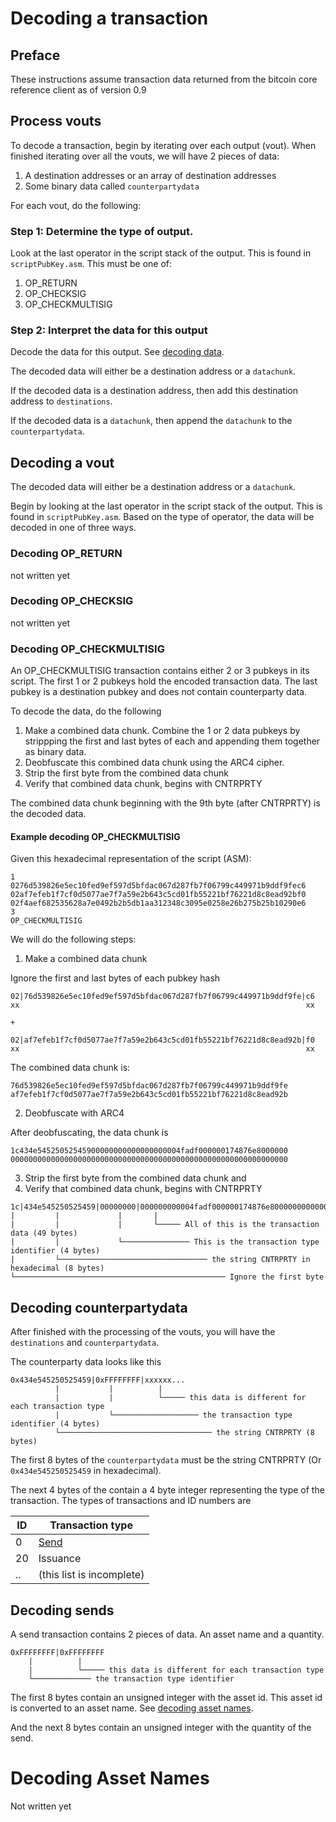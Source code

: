 # Decoding a transaction

## Preface

These instructions assume transaction data returned from the bitcoin core reference client as of version 0.9


## Process vouts

To decode a transaction, begin by iterating over each output (vout).  When finished iterating over all the vouts, we will have 2 pieces of data:

1. A destination addresses or an array of destination addresses
2. Some binary data called `counterpartydata`

For each vout, do the following:

### Step 1: Determine the type of output.

Look at the last operator in the script stack of the output.  This is found in `scriptPubKey.asm`.  This must be one of:

1. OP_RETURN
2. OP_CHECKSIG
3. OP_CHECKMULTISIG

### Step 2: Interpret the data for this output

Decode the data for this output.  See [decoding data](#decoding-a-vout).

The decoded data will either be a destination address or a `datachunk`.

If the decoded data is a destination address, then add this destination address to `destinations`.

If the decoded data is a `datachunk`, then append the `datachunk` to the `counterpartydata`.


## Decoding a vout

The decoded data will either be a destination address or a `datachunk`.

Begin by looking at the last operator in the script stack of the output.  This is found in `scriptPubKey.asm`.  Based on the type of operator, the data will be decoded in one of three ways.

### Decoding OP_RETURN

not written yet

### Decoding OP_CHECKSIG

not written yet


### Decoding OP_CHECKMULTISIG

An OP_CHECKMULTISIG transaction contains either 2 or 3 pubkeys in its script.  The first 1 or 2 pubkeys hold the encoded transaction data.  The last pubkey is a destination pubkey and does not contain counterparty data.

To decode the data, do the following

1. Make a combined data chunk.  Combine the 1 or 2 data pubkeys by strippping the first and last bytes of each and appending them together as binary data.
2. Deobfuscate this combined data chunk using the ARC4 cipher.
3. Strip the first byte from the combined data chunk
4. Verify that combined data chunk, begins with CNTRPRTY

The combined data chunk beginning with the 9th byte (after CNTRPRTY) is the decoded data.


#### Example decoding OP_CHECKMULTISIG

Given this hexadecimal representation of the script (ASM):

```
1 
0276d539826e5ec10fed9ef597d5bfdac067d287fb7f06799c449971b9ddf9fec6 
02af7efeb1f7cf0d5077ae7f7a59e2b643c5cd01fb55221bf76221d8c8ead92bf0 
02f4aef682535628a7e0492b2b5db1aa312348c3095e0258e26b275b25b10290e6 
3 
OP_CHECKMULTISIG
```

We will do the following steps:

1) Make a combined data chunk

Ignore the first and last bytes of each pubkey hash

```
02|76d539826e5ec10fed9ef597d5bfdac067d287fb7f06799c449971b9ddf9fe|c6 
xx                                                                xx 

+

02|af7efeb1f7cf0d5077ae7f7a59e2b643c5cd01fb55221bf76221d8c8ead92b|f0
xx                                                                xx
```
 
The combined data chunk is:

```
76d539826e5ec10fed9ef597d5bfdac067d287fb7f06799c449971b9ddf9fe
af7efeb1f7cf0d5077ae7f7a59e2b643c5cd01fb55221bf76221d8c8ead92b
```


2) Deobfuscate with ARC4

After deobfuscating, the data chunk is

```
1c434e54525052545900000000000000000004fadf000000174876e8000000
00000000000000000000000000000000000000000000000000000000000000
```


3) Strip the first byte from the combined data chunk
and
4) Verify that combined data chunk, begins with CNTRPRTY

```
1c|434e545250525459|00000000|000000000004fadf000000174876e800000000000000000000000000000000000000000000000000000000000000000000
|         |             |       |
|         |             |       └───── All of this is the transaction data (49 bytes)
|         |             └─────────────── This is the transaction type identifier (4 bytes)
|         └───────────────────────────────── the string CNTRPRTY in hexadecimal (8 bytes)
└─────────────────────────────────────────────── Ignore the first byte
```



## Decoding counterpartydata

After finished with the processing of the vouts, you will have the `destinations` and `counterpartydata`.

The counterparty data looks like this

```
0x434e545250525459|0xFFFFFFFF|xxxxxx...
          |           |          |
          |           |          └───── this data is different for each transaction type
          |           └─────────────────── the transaction type identifier (4 bytes)
          └────────────────────────────────── the string CNTRPRTY (8 bytes)
```

The first 8 bytes of the `counterpartydata` must be the string CNTRPRTY (Or `0x434e545250525459` in hexadecimal).

The next 4 bytes of the contain a 4 byte integer representing the type of the transaction.  The types of transactions and ID numbers are

ID | Transaction type
---|-----------------
0  | [Send](#decoding-sends)
20 | Issuance
.. | (this list is incomplete)


## Decoding sends

A send transaction contains 2 pieces of data.  An asset name and a quantity.

```
0xFFFFFFFF|0xFFFFFFFF
    |          |
    |          └───── this data is different for each transaction type
    └───────────── the transaction type identifier
```


The first 8 bytes contain an unsigned integer with the asset id.  This asset id is converted to an asset name.  See [decoding asset names](decoding-asset-names.md).

And the next 8 bytes contain an unsigned integer with the quantity of the send.




# Decoding Asset Names

Not written yet
